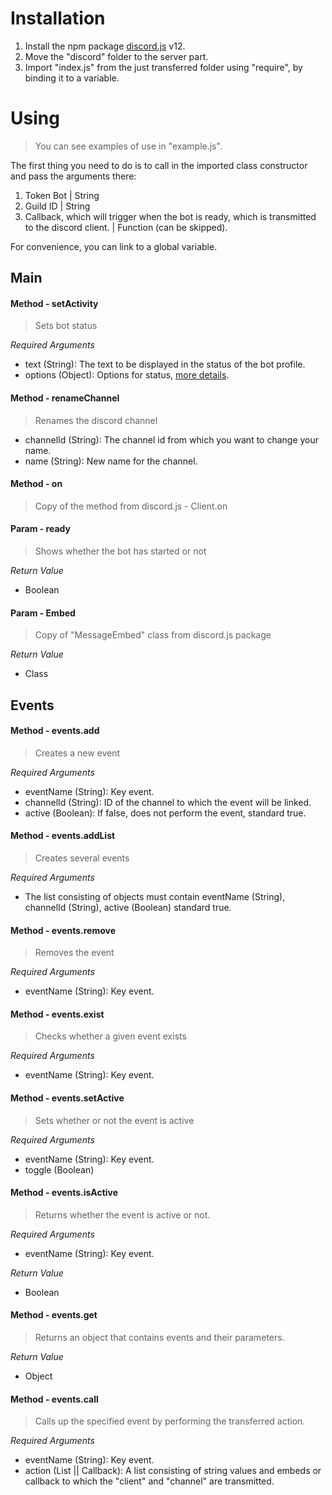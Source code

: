 # Installation

1. Install the npm package [discord.js](https://www.npmjs.com/package/discord.js?source=post_page-----7b5fe27cb6fa----------------------) v12.
2. Move the "discord" folder to the server part.
3. Import "index.js" from the just transferred folder using "require", by binding it to a variable.

# Using

> You can see examples of use in "example.js".

The first thing you need to do is to call in the imported class constructor and pass the arguments there:
   1. Token Bot | String
   2. Guild ID | String
   3. Callback, which will trigger when the bot is ready, which is transmitted to the discord client. | Function (can be skipped).
   
For convenience, you can link to a global variable.
   
## Main

#### Method - setActivity

> Sets bot status

_Required Arguments_

* text (String): The text to be displayed in the status of the bot profile.
* options (Object): Options for status, [more details](https://discord.js.org/#/docs/main/stable/class/ClientUser?scrollTo=setActivity).

#### Method - renameChannel

> Renames the discord channel

* channelId (String): The channel id from which you want to change your name.
* name (String): New name for the channel.

#### Method - on

> Copy of the method from discord.js - Client.on

#### Param - ready

> Shows whether the bot has started or not

_Return Value_
* Boolean

#### Param - Embed

> Copy of "MessageEmbed" class from discord.js package

_Return Value_
* Class

## Events

#### Method - events.add

> Creates a new event

_Required Arguments_

* eventName (String): Key event.
* channelId (String): ID of the channel to which the event will be linked.
* active (Boolean): If false, does not perform the event, standard true.

#### Method - events.addList

> Creates several events

_Required Arguments_

* The list consisting of objects must contain eventName (String), channelId (String), active (Boolean) standard true.

#### Method - events.remove

> Removes the event

_Required Arguments_

* eventName (String): Key event.

#### Method - events.exist

> Checks whether a given event exists

_Required Arguments_

* eventName (String): Key event.

#### Method - events.setActive

> Sets whether or not the event is active

_Required Arguments_

* eventName (String): Key event.
* toggle (Boolean)

#### Method - events.isActive

> Returns whether the event is active or not.

_Required Arguments_
* eventName (String): Key event.

_Return Value_
* Boolean

#### Method - events.get

> Returns an object that contains events and their parameters.

_Return Value_
* Object

#### Method - events.call

> Calls up the specified event by performing the transferred action.

_Required Arguments_
* eventName (String): Key event.
* action (List || Callback): A list consisting of string values and embeds or callback to which the "client" and "channel" are transmitted.







